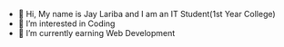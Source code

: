 - 👋 Hi, My name is Jay Lariba and I am an IT Student(1st Year College)
- 👀 I’m interested in Coding
- 🌱 I’m currently earning Web Development

